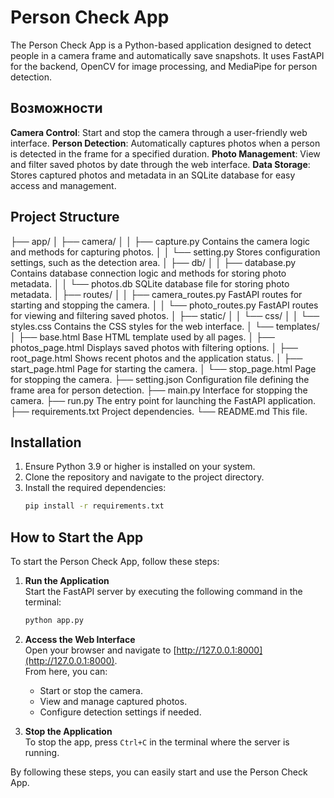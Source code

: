 # Person Check App

The Person Check App is a Python-based application designed to detect people in a camera frame and automatically save snapshots. It uses FastAPI for the backend, OpenCV for image processing, and MediaPipe for person detection.

## Возможности

**Camera Control**: Start and stop the camera through a user-friendly web interface.
**Person Detection**: Automatically captures photos when a person is detected in the frame for a specified duration.
**Photo Management**: View and filter saved photos by date through the web interface.
**Data Storage**: Stores captured photos and metadata in an SQLite database for easy access and management.

## Project Structure

├── app/
│   ├── camera/
│   │   ├── capture.py           Contains the camera logic and methods for capturing photos.
│   │   └── setting.py           Stores configuration settings, such as the detection area.
│   ├── db/
│   │   ├── database.py          Contains database connection logic and methods for storing photo metadata.
│   │   └── photos.db            SQLite database file for storing photo metadata.
│   ├── routes/
│   │   ├── camera_routes.py     FastAPI routes for starting and stopping the camera.
│   │   └── photo_routes.py      FastAPI routes for viewing and filtering saved photos.
│   ├── static/
│   │   └── css/
│   │       └── styles.css       Contains the CSS styles for the web interface.
│   └── templates/
│       ├── base.html            Base HTML template used by all pages.
│       ├── photos_page.html     Displays saved photos with filtering options.
│       ├── root_page.html       Shows recent photos and the application status.
│       ├── start_page.html      Page for starting the camera.
│       └── stop_page.html       Page for stopping the camera.
├── setting.json                 Configuration file defining the frame area for person detection.
├── main.py                      Interface for stopping the camera.
├── run.py                       The entry point for launching the FastAPI application.
├── requirements.txt             Project dependencies.
└── README.md                    This file.




## Installation

1. Ensure Python 3.9 or higher is installed on your system.
2. Clone the repository and navigate to the project directory.
3. Install the required dependencies:
   ```bash
   pip install -r requirements.txt
   ```

## How to Start the App

To start the Person Check App, follow these steps:

1. **Run the Application**  
   Start the FastAPI server by executing the following command in the terminal:
   ```bash
   python app.py
   ```

2. **Access the Web Interface**  
   Open your browser and navigate to [http://127.0.0.1:8000](http://127.0.0.1:8000).  
   From here, you can:
   - Start or stop the camera.
   - View and manage captured photos.
   - Configure detection settings if needed.

3. **Stop the Application**  
   To stop the app, press `Ctrl+C` in the terminal where the server is running.

By following these steps, you can easily start and use the Person Check App.
